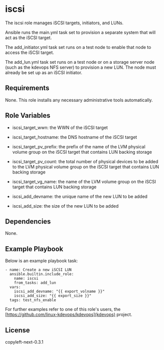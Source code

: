iscsi
=====

The iscsi role manages iSCSI targets, initiators, and LUNs.

Ansible runs the main.yml task set to provision a separate system
that will act as the iSCSI target.

The add_initiator.yml task set runs on a test node to enable that
node to access the iSCSI target.

The add_lun.yml task set runs on a test node or on a storage server
node (such as the kdevops NFS server) to provision a new LUN. The
node must already be set up as an iSCSI initiator.

Requirements
------------

None. This role installs any necessary administrative tools
automatically.

Role Variables
--------------

  * iscsi_target_wwn: the WWN of the iSCSI target
  * iscsi_target_hostname: the DNS hostname of the iSCSI target
  * iscsi_target_pv_prefix: the prefix of the name of the LVM
    physical volume group on the iSCSI target that contains LUN
    backing storage
  * iscsi_target_pv_count: the total number of physical devices
    to be added to the LVM physical volume group on the iSCSI
    target that contains LUN backing storage
  * iscsi_target_vg_name: the name of the LVM volume group on the
    iSCSI target that contains LUN backing storage

  * iscsi_add_devname: the unique name of the new LUN to be added
  * iscsi_add_size: the size of the new LUN to be added

Dependencies
------------

None.

Example Playbook
----------------

Below is an example playbook task:

```
- name: Create a new iSCSI LUN
  ansible.builtin.include_role:
    name: iscsi
    from_tasks: add_lun
  vars:
    iscsi_add_devname: "{{ export_volname }}"
    iscsi_add_size: "{{ export_size }}"
  tags: test_nfs_enable
```

For further examples refer to one of this role's users, the
[https://github.com/linux-kdevops/kdevops](kdevops) project.

License
-------

copyleft-next-0.3.1

